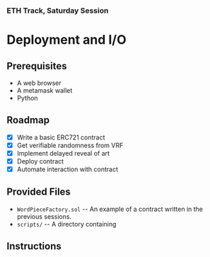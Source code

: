 ### ETH Track, Saturday Session
# Deployment and I/O

## Prerequisites

- A web browser
- A metamask wallet
- Python

## Roadmap

- [x] Write a basic ERC721 contract
- [x] Get verifiable randomness from VRF
- [x] Implement delayed reveal of art
- [x] Deploy contract
- [x] Automate interaction with contract

## Provided Files

- `WordPieceFactory.sol` -- An example of a contract written in the previous sessions.
- `scripts/` -- A directory containing

## Instructions